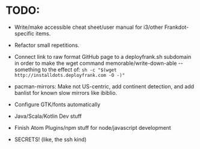 # TODO:
- Write/make accessible cheat sheet/user manual for i3/other Frankdot-specific items.

- Refactor small repetitions.

- Connect link to raw format GitHub page to a deployfrank.sh subdomain in order to make the wget command memorable/write-down-able -- something to the effect of:
`sh -c "$(wget http://installdots.deployfrank.com -O -)"`

- pacman-mirrors: Make not US-centric, add continent detection, and add banlist for known slow mirrors like ibiblio.

- Configure GTK/fonts automatically

- Java/Scala/Kotlin Dev stuff

- Finish Atom Plugins/npm stuff for node/javascript development

- SECRETS! (like, the ssh kind)
